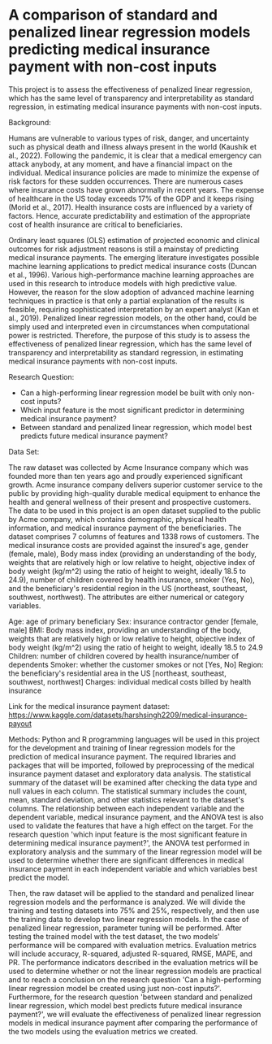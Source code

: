 # A comparison of standard and penalized linear regression models predicting medical insurance payment with non-cost inputs

This project is to assess the effectiveness of penalized linear regression, which has the same level of transparency and interpretability as standard regression, in estimating medical insurance payments with non-cost inputs. 

Background:  

Humans are vulnerable to various types of risk, danger, and uncertainty such as physical death and illness always present in the world (Kaushik et al., 2022). Following the pandemic, it is clear that a medical emergency can attack anybody, at any moment, and have a financial impact on the individual. Medical insurance policies are made to minimize the expense of risk factors for these sudden occurrences. There are numerous cases where insurance costs have grown abnormally in recent years. The expense of healthcare in the US today exceeds 17% of the GDP and it keeps rising (Morid et al., 2017). Health insurance costs are influenced by a variety of factors. Hence, accurate predictability and estimation of the appropriate cost of health insurance are critical to beneficiaries. 

Ordinary least squares (OLS) estimation of projected economic and clinical outcomes for risk adjustment reasons is still a mainstay of predicting medical insurance payments. The emerging literature investigates possible machine learning applications to predict medical insurance costs (Duncan et al., 1996). Various high-performance machine learning approaches are used in this research to introduce models with high predictive value. However, the reason for the slow adoption of advanced machine learning techniques in practice is that only a partial explanation of the results is feasible, requiring sophisticated interpretation by an expert analyst (Kan et al., 2019). Penalized linear regression models, on the other hand, could be simply used and interpreted even in circumstances when computational power is restricted. Therefore, the purpose of this study is to assess the effectiveness of penalized linear regression, which has the same level of transparency and interpretability as standard regression, in estimating medical insurance payments with non-cost inputs. 



Research Question:

- Can a high-performing linear regression model be built with only non-cost inputs?
- Which input feature is the most significant predictor in determining medical insurance payment?
- Between standard and penalized linear regression, which model best predicts future medical insurance payment? 



Data Set: 

The raw dataset was collected by Acme Insurance company  which was founded more than ten years ago and proudly experienced significant growth. Acme insurance company delivers superior customer service to the public by providing high-quality durable medical equipment to enhance the health and general wellness of their present and prospective customers. The data to be used in this project is an open dataset supplied to the public by Acme company, which contains demographic, physical health information, and medical insurance payment of the beneficiaries. The dataset comprises 7 columns of features and 1338 rows of customers. The medical insurance costs are provided against the insured's age, gender (female, male),  Body mass index (providing an understanding of the body, weights that are relatively high or low relative to height, objective index of body weight (kg/m^2) using the ratio of height to weight, ideally 18.5 to 24.9), number of children covered by health insurance, smoker (Yes, No), and the beneficiary's residential region in the US (northeast, southeast, southwest, northwest). The attributes are either numerical or category variables.

Age: age of primary beneficiary
Sex: insurance contractor gender [female, male]
BMI: Body mass index, providing an understanding of the body, weights that are relatively high or low relative to height, objective index of body weight (kg/m^2) using the ratio of height to weight, ideally 18.5 to 24.9
Children: number of children covered by health insurance/number of dependents
Smoker: whether the customer smokes or not [Yes, No]
Region: the beneficiary's residential area in the US [northeast, southeast, southwest, northwest]
Charges: individual medical costs billed by health insurance 

Link for the medical insurance payment dataset: https://www.kaggle.com/datasets/harshsingh2209/medical-insurance-payout



Methods: 
Python and R programming languages will be used in this project for the development and training of linear regression models for the prediction of medical insurance payment. The required libraries and packages that will be imported, followed by preprocessing of the medical insurance payment dataset and exploratory data analysis. The statistical summary of the dataset will be examined after checking the data type and null values in each column. The statistical summary includes the count, mean, standard deviation, and other statistics relevant to the dataset's columns. The relationship between each independent variable and the dependent variable, medical insurance payment, and the ANOVA test is also used to validate the features that have a high effect on the target. For the research question 'which input feature is the most significant feature in determining medical insurance payment?', the ANOVA test performed in exploratory analysis and the summary of the linear regression model will be used to determine whether there are significant differences in medical insurance payment in each independent variable and which variables best predict the model.

Then, the raw dataset will be applied to the standard and penalized linear regression models and the performance is analyzed. We will divide the training and testing datasets into 75% and 25%, respectively, and then use the training data to develop two linear regression models. In the case of penalized linear regression, parameter tuning will be performed. After testing the trained model with the test dataset, the two models' performance will be compared with evaluation metrics. Evaluation metrics will include accuracy, R-squared, adjusted R-squared, RMSE, MAPE, and PR. The performance indicators described in the evaluation metrics will be used to determine whether or not the linear regression models are practical and to reach a conclusion on the research question 'Can a high-performing linear regression model be created using just non-cost inputs?'. Furthermore, for the research question 'between standard and penalized linear regression, which model best predicts future medical insurance payment?', we will evaluate the effectiveness of penalized linear regression models in medical insurance payment after comparing the performance of the two models using the evaluation metrics we created.


